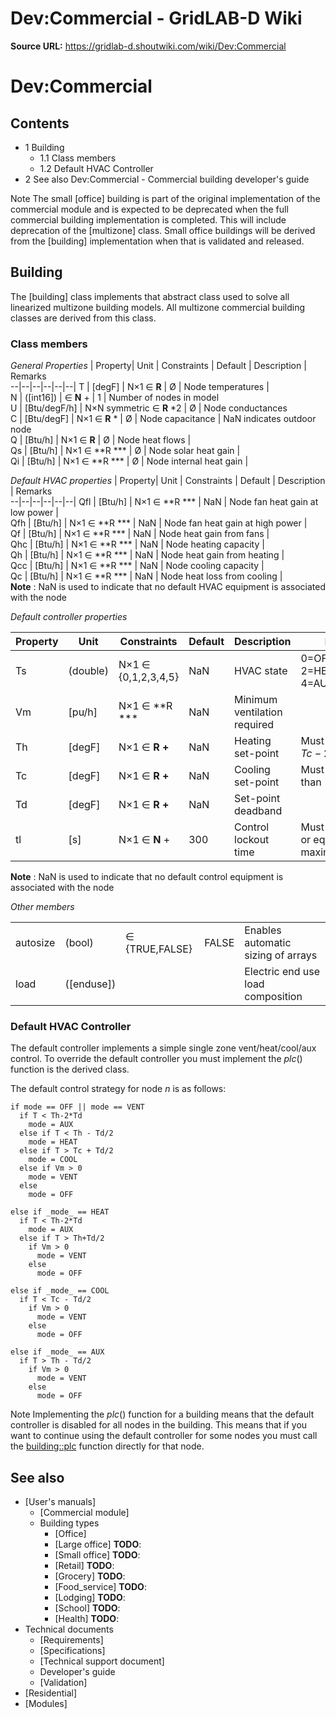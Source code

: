 # Dev:Commercial - GridLAB-D Wiki

**Source URL:** https://gridlab-d.shoutwiki.com/wiki/Dev:Commercial
# Dev:Commercial

## Contents

  * 1 Building
    * 1.1 Class members
    * 1.2 Default HVAC Controller
  * 2 See also
Dev:Commercial \- Commercial building developer's guide 

Note
    The small [office] building is part of the original implementation of the commercial module and is expected to be deprecated when the full commercial building implementation is completed. This will include deprecation of the [multizone] class. Small office buildings will be derived from the [building] implementation when that is validated and released.

## Building

The [building] class implements that abstract class used to solve all linearized multizone building models. All multizone commercial building classes are derived from this class. 

### Class members

_General Properties_ 
| Property| Unit | Constraints | Default | Description | Remarks  
--|--|--|--|--|--|
T | [degF] | N×1 ∈ **R** | Ø | Node temperatures |   
N | ([int16]) | ∈ **N** + | 1 | Number of nodes in model   
U | [Btu/degF/h] | N×N symmetric ∈ **R** *2 | Ø | Node conductances   
C | [Btu/degF] | N×1 ∈ **R** * | Ø | Node capacitance | NaN indicates outdoor node   
Q | [Btu/h] | N×1 ∈ **R** | Ø | Node heat flows |   
Qs | [Btu/h] | N×1 ∈ **R *** | Ø | Node solar heat gain |   
Qi | [Btu/h] | N×1 ∈ **R *** | Ø | Node internal heat gain |   
  
_Default HVAC properties_ 
| Property| Unit | Constraints | Default | Description | Remarks  
--|--|--|--|--|--|
Qfl | [Btu/h] | N×1 ∈ **R *** | NaN | Node fan heat gain at low power |   
Qfh | [Btu/h] | N×1 ∈ **R *** | NaN | Node fan heat gain at high power |   
Qf | [Btu/h] | N×1 ∈ **R *** | NaN | Node heat gain from fans |   
Qhc | [Btu/h] | N×1 ∈ **R *** | NaN | Node heating capacity |   
Qh | [Btu/h] | N×1 ∈ **R *** | NaN | Node heat gain from heating |   
Qcc | [Btu/h] | N×1 ∈ **R *** | NaN | Node cooling capacity |   
Qc | [Btu/h] | N×1 ∈ **R *** | NaN | Node heat loss from cooling |   
**Note** : NaN is used to indicate that no default HVAC equipment is associated with the node   
  
_Default controller properties_ 

| Property| Unit | Constraints | Default | Description | Remarks  
--|--|--|--|--|--|
Ts | (double) | N×1 ∈ {0,1,2,3,4,5} | NaN | HVAC state | 0=OFF, 1=VENT, 2=HEAT, 3=COOL, 4=AUX, 5=ECON   
Vm | [pu/h] | N×1 ∈ **R *** | NaN | Minimum ventilation required |   
Th | [degF] | N×1 ∈ **R +** | NaN | Heating set-point | Must be less than $Tc-2Td$  
Tc | [degF] | N×1 ∈ **R +** | NaN | Cooling set-point | Must be greater than $Th+2Td$  
Td | [degF] | N×1 ∈ **R +** | NaN | Set-point deadband |   
tl | [s] | N×1 ∈ **N** + | 300 | Control lockout time | Must be less than or equal to maximum_timestep   
**Note** : NaN is used to indicate that no default control equipment is associated with the node   

  
_Other members_

   |  |  |  |  |  |  
--|--|--|--|--|
autosize | (bool) | ∈ {TRUE,FALSE} | FALSE | Enables automatic sizing of arrays   
load | ([enduse]) |  |  | Electric end use load composition   
  
### Default HVAC Controller

The default controller implements a simple single zone vent/heat/cool/aux control. To override the default controller you must implement the _plc_() function is the derived class. 

The default control strategy for node _n_ is as follows: 
    
    
    if mode == OFF || mode == VENT
      if T < Th-2*Td
        mode = AUX
      else if T < Th - Td/2
        mode = HEAT
      else if T > Tc + Td/2
        mode = COOL
      else if Vm > 0 
        mode = VENT
      else
        mode = OFF
    
    else if _mode_ == HEAT
      if T < Th-2*Td
        mode = AUX
      else if T > Th+Td/2
        if Vm > 0
          mode = VENT
        else
          mode = OFF
    
    else if _mode_ == COOL
      if T < Tc - Td/2
        if Vm > 0
          mode = VENT
        else
          mode = OFF
    
    else if _mode_ == AUX
      if T > Th - Td/2
        if Vm > 0
          mode = VENT
        else
          mode = OFF
    

Note
    Implementing the _plc_() function for a building means that the default controller is disabled for all nodes in the building. This means that if you want to continue using the default controller for some nodes you must call the [building::plc]() function directly for that node.

## See also

  * [User's manuals]
    * [Commercial module]
    * Building types 
      * [Office]
      * [Large office] **TODO**: 
      * [Small office] **TODO**: 
      * [Retail] **TODO**: 
      * [Grocery] **TODO**: 
      * [Food_service] **TODO**: 
      * [Lodging] **TODO**: 
      * [School] **TODO**: 
      * [Health] **TODO**: 
  * Technical documents 
    * [Requirements]
    * [Specifications]
    * [Technical support document]
    * Developer's guide
    * [Validation]
  * [Residential]
  * [Modules]
